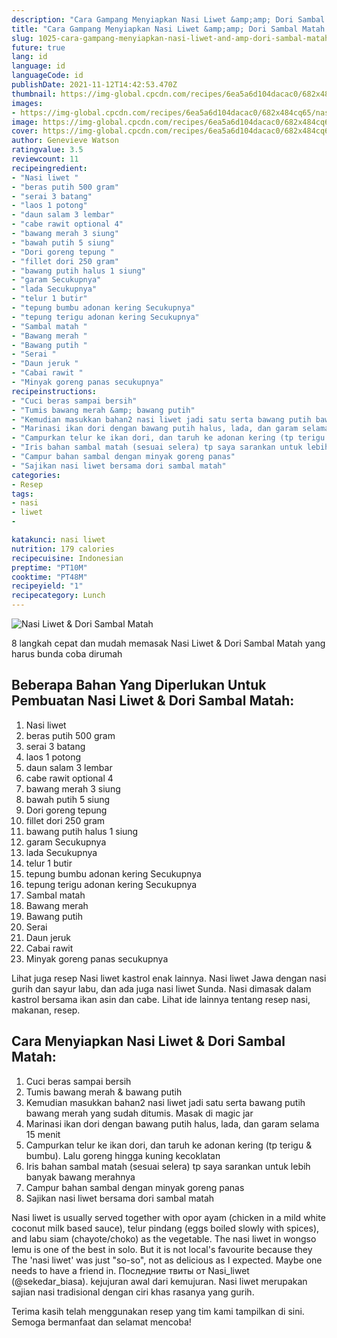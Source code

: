 ```yaml
---
description: "Cara Gampang Menyiapkan Nasi Liwet &amp;amp; Dori Sambal Matah Anti Gagal"
title: "Cara Gampang Menyiapkan Nasi Liwet &amp;amp; Dori Sambal Matah Anti Gagal"
slug: 1025-cara-gampang-menyiapkan-nasi-liwet-and-amp-dori-sambal-matah-anti-gagal
future: true
lang: id
language: id
languageCode: id
publishDate: 2021-11-12T14:42:53.470Z 
thumbnail: https://img-global.cpcdn.com/recipes/6ea5a6d104dacac0/682x484cq65/nasi-liwet-dori-sambal-matah-foto-resep-utama.png
images:
- https://img-global.cpcdn.com/recipes/6ea5a6d104dacac0/682x484cq65/nasi-liwet-dori-sambal-matah-foto-resep-utama.png
image: https://img-global.cpcdn.com/recipes/6ea5a6d104dacac0/682x484cq65/nasi-liwet-dori-sambal-matah-foto-resep-utama.png
cover: https://img-global.cpcdn.com/recipes/6ea5a6d104dacac0/682x484cq65/nasi-liwet-dori-sambal-matah-foto-resep-utama.png
author: Genevieve Watson
ratingvalue: 3.5
reviewcount: 11
recipeingredient:
- "Nasi liwet "
- "beras putih 500 gram"
- "serai 3 batang"
- "laos 1 potong"
- "daun salam 3 lembar"
- "cabe rawit optional 4"
- "bawang merah 3 siung"
- "bawah putih 5 siung"
- "Dori goreng tepung "
- "fillet dori 250 gram"
- "bawang putih halus 1 siung"
- "garam Secukupnya"
- "lada Secukupnya"
- "telur 1 butir"
- "tepung bumbu adonan kering Secukupnya"
- "tepung terigu adonan kering Secukupnya"
- "Sambal matah "
- "Bawang merah "
- "Bawang putih "
- "Serai "
- "Daun jeruk "
- "Cabai rawit "
- "Minyak goreng panas secukupnya"
recipeinstructions:
- "Cuci beras sampai bersih"
- "Tumis bawang merah &amp; bawang putih"
- "Kemudian masukkan bahan2 nasi liwet jadi satu serta bawang putih bawang merah yang sudah ditumis. Masak di magic jar"
- "Marinasi ikan dori dengan bawang putih halus, lada, dan garam selama 15 menit"
- "Campurkan telur ke ikan dori, dan taruh ke adonan kering (tp terigu &amp; bumbu). Lalu goreng hingga kuning kecoklatan"
- "Iris bahan sambal matah (sesuai selera) tp saya sarankan untuk lebih banyak bawang merahnya"
- "Campur bahan sambal dengan minyak goreng panas"
- "Sajikan nasi liwet bersama dori sambal matah"
categories:
- Resep
tags:
- nasi
- liwet
- 

katakunci: nasi liwet  
nutrition: 179 calories
recipecuisine: Indonesian
preptime: "PT10M"
cooktime: "PT48M"
recipeyield: "1"
recipecategory: Lunch
---
```



![Nasi Liwet &amp; Dori Sambal Matah](https://img-global.cpcdn.com/recipes/6ea5a6d104dacac0/682x484cq65/nasi-liwet-dori-sambal-matah-foto-resep-utama.png)

8 langkah cepat dan mudah memasak  Nasi Liwet &amp; Dori Sambal Matah yang harus bunda coba dirumah

<!--inarticleads1-->

## Beberapa Bahan Yang Diperlukan Untuk Pembuatan Nasi Liwet &amp; Dori Sambal Matah:

1. Nasi liwet 
1. beras putih 500 gram
1. serai 3 batang
1. laos 1 potong
1. daun salam 3 lembar
1. cabe rawit optional 4
1. bawang merah 3 siung
1. bawah putih 5 siung
1. Dori goreng tepung 
1. fillet dori 250 gram
1. bawang putih halus 1 siung
1. garam Secukupnya
1. lada Secukupnya
1. telur 1 butir
1. tepung bumbu adonan kering Secukupnya
1. tepung terigu adonan kering Secukupnya
1. Sambal matah 
1. Bawang merah 
1. Bawang putih 
1. Serai 
1. Daun jeruk 
1. Cabai rawit 
1. Minyak goreng panas secukupnya

Lihat juga resep Nasi liwet kastrol enak lainnya. Nasi liwet Jawa dengan nasi gurih dan sayur labu, dan ada juga nasi liwet Sunda. Nasi dimasak dalam kastrol bersama ikan asin dan cabe. Lihat ide lainnya tentang resep nasi, makanan, resep. 

<!--inarticleads2-->

## Cara Menyiapkan Nasi Liwet &amp; Dori Sambal Matah:

1. Cuci beras sampai bersih
1. Tumis bawang merah &amp; bawang putih
1. Kemudian masukkan bahan2 nasi liwet jadi satu serta bawang putih bawang merah yang sudah ditumis. Masak di magic jar
1. Marinasi ikan dori dengan bawang putih halus, lada, dan garam selama 15 menit
1. Campurkan telur ke ikan dori, dan taruh ke adonan kering (tp terigu &amp; bumbu). Lalu goreng hingga kuning kecoklatan
1. Iris bahan sambal matah (sesuai selera) tp saya sarankan untuk lebih banyak bawang merahnya
1. Campur bahan sambal dengan minyak goreng panas
1. Sajikan nasi liwet bersama dori sambal matah


Nasi liwet is usually served together with opor ayam (chicken in a mild white coconut milk based sauce), telur pindang (eggs boiled slowly with spices), and labu siam (chayote/choko) as the vegetable. The nasi liwet in wongso lemu is one of the best in solo. But it is not local&#39;s favourite because they The &#39;nasi liwet&#39; was just &#34;so-so&#34;, not as delicious as I expected. Maybe one needs to have a friend in. Последние твиты от Nasi_liwet (@sekedar_biasa). kejujuran awal dari kemujuran. Nasi liwet merupakan sajian nasi tradisional dengan ciri khas rasanya yang gurih. 

Terima kasih telah menggunakan resep yang tim kami tampilkan di sini. Semoga bermanfaat dan selamat mencoba!
